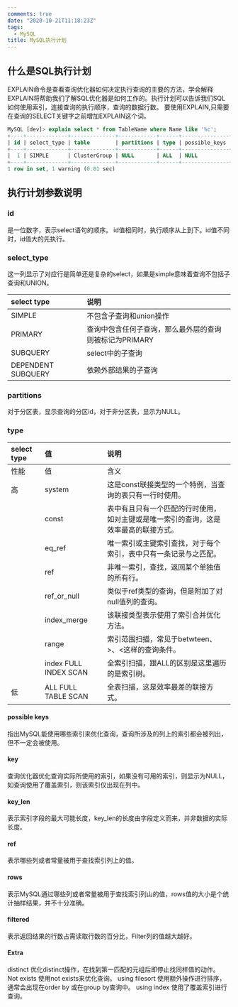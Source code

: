 ```yaml
---
comments: true
date: "2020-10-21T11:18:23Z"
tags: 
  - MySQL
title: MySQL执行计划
---
```


## 什么是SQL执行计划

EXPLAIN命令是查看查询优化器如何决定执行查询的主要的方法，学会解释EXPLAIN将帮助我们了解SQL优化器是如何工作的。执行计划可以告诉我们SQL如何使用索引，连接查询的执行顺序，查询的数据行数。
要使用EXPLAIN,只需要在查询的SELECT关键字之前增加EXPLAIN这个词。

``` sql
MySQL [dev]> explain select * from TableName where Name like '%c';
+----+-------------+--------------+------------+------+---------------+------+---------+------+------+----------+-------------+
| id | select_type | table        | partitions | type | possible_keys | key  | key_len | ref  | rows | filtered | Extra       |
+----+-------------+--------------+------------+------+---------------+------+---------+------+------+----------+-------------+
|  1 | SIMPLE      | ClusterGroup | NULL       | ALL  | NULL          | NULL | NULL    | NULL |  254 |    11.11 | Using where |
+----+-------------+--------------+------------+------+---------------+------+---------+------+------+----------+-------------+
1 row in set, 1 warning (0.01 sec)
```

## 执行计划参数说明


### id
是一位数字，表示select语句的顺序。
id值相同时，执行顺序从上到下。id值不同时，id值大的先执行。


### select_type

这一列显示了对应行是简单还是复杂的select，如果是simple意味着查询不包括子查询和UNION。

|select type            | 说明 |
|:---                   | :-----------------------------------------------------------|
| SIMPLE                |    不包含子查询和union操作|
| PRIMARY                 | 查询中包含任何子查询，那么最外层的查询则被标记为PRIMARY|
| SUBQUERY                 |select中的子查询|
| DEPENDENT SUBQUERY    | 依赖外部结果的子查询 |


### partitions

对于分区表，显示查询的分区id，对于非分区表，显示为NULL。

### type

|select type |值| 说明 |
|:---|  :---    | :-----------------------------------------------------------|
|性能|  值     |含义|
|高    |system     |这是const联接类型的一个特例，当查询的表只有一行时使用。|
|    |const     |表中有且只有一个匹配的行时使用，如对主键或是唯一索引的查询，这是效率最高的联接方式。|
|    |eq_ref     |唯一索引或主键索引查找，对于每个索引，表中只有一条记录与之匹配。|
|    |ref     |非唯一索引，查找，返回某个单独值的所有行。
|    |ref_or_null    |类似于ref类型的查询，但是附加了对null值列的查询。|
|    |index_merge    |该联接类型表示使用了索引合并优化方法。|
|    |range    |索引范围扫描，常见于betwteen、>、<这样的查询条件。|
|    |index      FULL INDEX SCAN |全索引扫描，跟ALL的区别是这里遍历的是索引树。|
|低|    ALL    FULL TABLE SCAN |全表扫描，这是效率最差的联接方式。|


#### possible keys

指出MySQL能使用哪些索引来优化查询，查询所涉及的列上的索引都会被列出，但不一定会被使用。

#### key

查询优化器优化查询实际所使用的索引，如果没有可用的索引，则显示为NULL，如查询使用了覆盖索引，则该索引仅出现在列中。

#### key_len

表示索引字段的最大可能长度，key_len的长度由字段定义而来，并非数据的实际长度。

#### ref

表示哪些列或者常量被用于查找索引列上的值。

#### rows
表示MySQL通过哪些列或者常量被用于查找索引列山的值，rows值的大小是个统计抽样结果，并不十分准确。

#### filtered
表示返回结果的行数占需读取行数的百分比，Filter列的值越大越好。

#### Extra
distinct    优化distinct操作，在找到第一匹配的元组后即停止找同样值的动作。
Not exists    使用not exists来优化查询。
using filesort     使用额外操作进行排序，通常会出现在order by 或在group by查询中。
using index    使用了覆盖索引进行查询。
